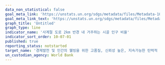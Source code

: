 ```yaml
---
data_non_statistical: false
goal_meta_link: 'https://unstats.un.org/sdgs/metadata/files/Metadata-10-07-01.pdf'
goal_meta_link_text: 'https://unstats.un.org/sdgs/metadata/files/Metadata-10-07-01.pdf'
graph_title: 'Untitled'
graph_type: line
indicator_name: '사계절 도로 2km 반경 내 거주하는 시골 인구 비율'
indicator_sort_order: 10-07-01
published: true
reporting_status: notstarted
target_name: '경제발전 및 인간의 웰빙을 위한 고품질, 신뢰성 높은, 지속가능한 탄력적 기반 시설 구축'
un_custodian_agency: World Bank
---
```

